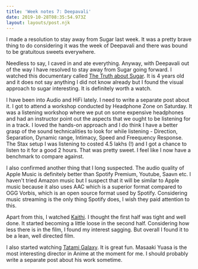 ```yaml
---
title: 'Week notes 7: Deepavali'
date: 2019-10-28T08:35:54.973Z
layout: layouts/post.njk
---
```

I made a resolution to stay away from Sugar last week. It was a pretty brave thing to do considering it was the week of Deepavali and there was bound to be gratuitous sweets everywhere.

Needless to say, I caved in and ate everything. Anyway, with Deepavali out of the way I have resolved to stay away from Sugar going forward. I watched this documentary called [The Truth about Sugar](https://www.youtube.com/watch?v=9E9bnjwQG9s). It is 4 years old and it does not say anything I did not know already but I found the visual approach to sugar interesting. It is definitely worth a watch.

I have been into Audio and HiFi lately. I need to write a separate post about it. I got to attend a workshop conducted by Headphone Zone on Saturday. It was a listening workshop where we put on some expensive headphones and had an instructor point out the aspects that we ought to be listening for in a track. I loved the hands-on approach and I do think I have a better grasp of the sound technicalities to look for while listening - Direction, Separation, Dynamic range, Intimacy, Speed and Freequency Response. The Stax setup I was listening to costed 4.5 lakhs (!) and I got a chance to listen to it for a good 2 hours. That was pretty sweet. I feel like I now have a benchmark to compare against.

I also confirmed another thing that I long suspected. The audio quality of Apple Music is definitely better than Spotify Premium, Youtube, Saavn etc. I haven't tried Amazon music but I suspect that it will be similar to Apple music because it also uses AAC which is a superior format compared to OGG Vorbis, which is an open source format used by Spotify. Considering music streaming is the only thing Spotify does, I wish they paid attention to this.

Apart from this, I watched [Kaithi](https://www.google.com/url?sa=t&rct=j&q=&esrc=s&source=web&cd=1&cad=rja&uact=8&ved=2ahUKEwj52v6VxL7lAhWLb30KHUF5BycQwqsBMAB6BAgIEAQ&url=https%3A%2F%2Fwww.youtube.com%2Fwatch%3Fv%3Dg79CvhHaj5I&usg=AOvVaw1tAMxaMXFrQ-VrLAiE6bFs). I thought the first half was tight and well done. It started becoming a little loose in the second half. Considering how less there is in the film, I found my interest sagging. But overall I found it to be a lean, well directed film.

I also started watching [Tatami Galaxy](https://myanimelist.net/anime/7785/Yojouhan_Shinwa_Taikei). It is great fun. Masaaki Yuasa is the most interesting director in Anime at the moment for me. I should probably write a separate post about his work sometime.
